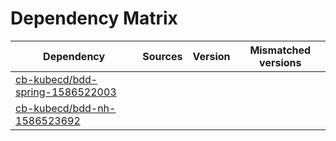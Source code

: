 # Dependency Matrix

Dependency | Sources | Version | Mismatched versions
---------- | ------- | ------- | -------------------
[cb-kubecd/bdd-spring-1586522003](https://github.com/cb-kubecd/bdd-spring-1586522003.git) |  | []() | 
[cb-kubecd/bdd-nh-1586523692](https://github.com/cb-kubecd/bdd-nh-1586523692.git) |  | []() | 

